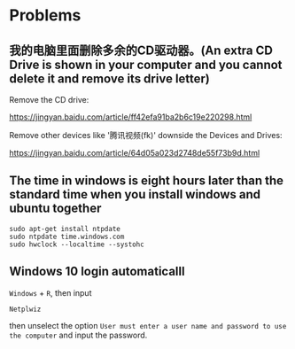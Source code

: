 # Problems

## 我的电脑里面删除多余的CD驱动器。(An extra CD Drive is shown in your computer and you cannot delete it and remove its drive letter)

Remove the CD drive: 
  
  https://jingyan.baidu.com/article/ff42efa91ba2b6c19e220298.html
  
Remove other devices like '腾讯视频(fk)' downside the Devices and Drives:

  https://jingyan.baidu.com/article/64d05a023d2748de55f73b9d.html

## The time in windows is eight hours later than the standard time when you install windows and ubuntu together
  
    sudo apt-get install ntpdate
    sudo ntpdate time.windows.com
    sudo hwclock --localtime --systohc

## Windows 10 login automaticalll

`Windows` + `R`, then input

    Netplwiz
  
then unselect the option `User must enter a user name and password to use the computer` and input the password.

